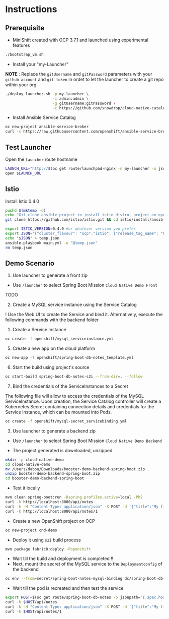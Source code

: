 # Instructions

## Prerequisite

- MiniShift created with OCP 3.7.1 and launched using experimental features

```bash
./bootstrap_vm.sh
```

- Install your "my-Launcher"

**NOTE** : Replace the `gitUsername` and `gitPassword` parameters with your `github account` and `git token` in ordet to let the launcher to create a git repo within your org.

```bash
./deploy_launcher.sh -p my-launcher \
                     -i admin:admin \
                     -g gitUsername:gitPassword \
                     -c https://github.com/snowdrop/cloud-native-catalog.git
```

- Install Ansible Service Catalog

```bash
oc new-project ansible-service-broker
curl -s https://raw.githubusercontent.com/openshift/ansible-service-broker/master/templates/simple-broker-template.yaml | oc process -n "ansible-service-broker" -f - | oc create -f -
```

## Test Launcher

Open the `launcher` route hostname

```bash
LAUNCH_URL="http://$(oc get route/launchpad-nginx -n my-launcher -o jsonpath="{.spec.host}")"
open $LAUNCH_URL
```

## Istio

Install Istio 0.4.0

```bash
pushd $(mktemp -d)
echo "Git clone ansible project to install istio distro, project on openshift"
git clone https://github.com/istio/istio.git && cd istio/install/ansible

export ISTIO_VERSION=0.4.0 #or whatever version you prefer
export JSON='{"cluster_flavour": "ocp","istio": {"release_tag_name": "0.4.0, "auth": false}}'
echo "$JSON" > temp.json
ansible-playbook main.yml -e "@temp.json"
rm temp.json
```

## Demo Scenario

1) Use launcher to generate a front zip

- Use `/launcher` to select Spring Boot Mission `Cloud Native Demo Front`

TODO

2) Create a MySQL service instance using the Service Catalog

! Use the Web UI to create the Service and bind it. Alternatively, execute the following commands with the backend folder

1. Create a Service Instance

```bash
oc create -f openshift/mysql_serviceinstance.yml
```

5. Create a new app on the cloud platform

```bash
oc new-app -f openshift/spring-boot-db-notes_template.yml
```

6. Start the build using project's source

```bash
oc start-build spring-boot-db-notes-s2i --from-dir=. --follow
```

7. Bind the credentials of the ServiceInstances to a Secret

The following file will allow to access the credentials of the MySQL ServiceInstance. Upon creation, the Service Catalog controller will create a Kubernetes Secret containing connection details
and credentials for the Service Instance, which can be mounted into Pods.

```bash
oc create -f openshift/mysql-secret_servicebinding.yml
```

3) Use launcher to generate a backend zip
   
- Use `/launcher` to select Spring Boot Mission `Cloud Native Demo Backend`

- The project generated is downloaded, unzipped 
```bash
mkdir -p cloud-native-demo
cd cloud-native-demo
mv /Users/dabou/Downloads/booster-demo-backend-spring-boot.zip .
unzip booster-demo-backend-spring-boot.zip
cd booster-demo-backend-spring-boot
```
- Test it locally
```bash
mvn clean spring-boot:run -Dspring.profiles.active=local -Ph2
curl -k http://localhost:8080/api/notes 
curl -k -H "Content-Type: application/json" -X POST -d '{"title":"My first note","content":"Spring Boot is awesome!"}' http://localhost:8080/api/notes 
curl -k http://localhost:8080/api/notes/1
```
- Create a new OpenShift project on OCP
```bash
oc new-project cnd-demo
```
- Deploy it using `s2i` build process
```bash
mvn package fabric8:deploy -Popenshift
```

- Wait till the build and deployment is completed !!
- Next, mount the secret of the MySQL service to the `Deploymentconfig` of the backend

```bash
oc env --from=secret/spring-boot-notes-mysql-binding dc/spring-boot-db-notes
```

- Wait till the pod is recreated and then test the service

```bash
export HOST=$(oc get route/spring-boot-db-notes -o jsonpath='{.spec.host}')
curl -k $HOST/api/notes 
curl -k -H "Content-Type: application/json" -X POST -d '{"title":"My first note","content":"Spring Boot is awesome!"}' $HOST/api/notes 
curl -k $HOST/api/notes/1
```



